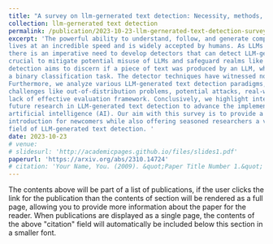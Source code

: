 ```yaml
---
title: "A survey on llm-gernerated text detection: Necessity, methods, and future directions"
collection: llm-gernerated text detection
permalink: /publication/2023-10-23-llm-gernerated-text-detection-survey
excerpt: 'The powerful ability to understand, follow, and generate complex language emerging from large language models (LLMs) makes LLM-generated text flood many areas of our daily
lives at an incredible speed and is widely accepted by humans. As LLMs continue to expand,
there is an imperative need to develop detectors that can detect LLM-generated text. This is
crucial to mitigate potential misuse of LLMs and safeguard realms like artistic expression and social networks from harmful influence of LLM-generated content. The LLM-generated text
detection aims to discern if a piece of text was produced by an LLM, which is essentially
a binary classification task. The detector techniques have witnessed notable advancements recently, propelled by innovations in watermarking techniques, statistics-based detectors, neuralbase detectors, and human-assisted methods. In this survey, we collate recent research breakthroughs in this area and underscore the pressing need to bolster detector research. We also delve into prevalent datasets, elucidating their limitations and developmental requirements.
Furthermore, we analyze various LLM-generated text detection paradigms, shedding light on
challenges like out-of-distribution problems, potential attacks, real-world data issues and the
lack of effective evaluation framework. Conclusively, we highlight interesting directions for
future research in LLM-generated text detection to advance the implementation of responsible
artificial intelligence (AI). Our aim with this survey is to provide a clear and comprehensive
introduction for newcomers while also offering seasoned researchers a valuable update in the
field of LLM-generated text detection. '
date: 2023-10-23
# venue: 
# slidesurl: 'http://academicpages.github.io/files/slides1.pdf'
paperurl: 'https://arxiv.org/abs/2310.14724'
# citation: 'Your Name, You. (2009). &quot;Paper Title Number 1.&quot; <i>Journal 1</i>. 1(1).'
---
```


The contents above will be part of a list of publications, if the user clicks the link for the publication than the contents of section will be rendered as a full page, allowing you to provide more information about the paper for the reader. When publications are displayed as a single page, the contents of the above "citation" field will automatically be included below this section in a smaller font.